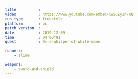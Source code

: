 ```yaml
---
title          :
video          : https://www.youtube.com/embed/KwSuZyIn-KQ
run_type       : freestyle
platform       : pc
patch_version  : 
date           : 2019-12-09
time           : 04'00"91
quest          : 9★-a-whisper-of-white-mane

runners:
    - slime

weapons:
    - sword-and-shield
---
```

